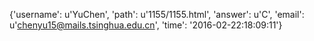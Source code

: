{'username': u'YuChen', 'path': u'1155/1155.html', 'answer': u'C', 'email': u'chenyu15@mails.tsinghua.edu.cn', 'time': '2016-02-22:18:09:11'}